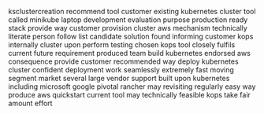 ksclustercreation recommend tool customer existing kubernetes cluster tool called minikube laptop development evaluation purpose production ready stack provide way customer provision cluster aws mechanism technically literate person follow list candidate solution found informing customer kops internally cluster upon perform testing chosen kops tool closely fulfils current future requirement produced team build kubernetes endorsed aws consequence provide customer recommended way deploy kubernetes cluster confident deployment work seamlessly extremely fast moving segment market several large vendor support built upon kubernetes including microsoft google pivotal rancher may revisiting regularly easy way produce aws quickstart current tool may technically feasible kops take fair amount effort